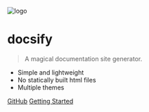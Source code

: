 ![logo](https://cdn.jsdelivr.net/gh/docsifyjs/docsify/docs/_media/icon.svg)

# docsify

> A magical documentation site generator.

- Simple and lightweight
- No statically built html files
- Multiple themes

[GitHub](https://github.com/docsifyjs/docsify/)
[Getting Started](#docsify)
